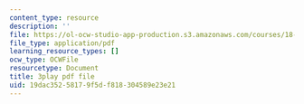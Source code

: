 ```yaml
---
content_type: resource
description: ''
file: https://ol-ocw-studio-app-production.s3.amazonaws.com/courses/18-03sc-differential-equations-fall-2011/19dac35258179f5df818304589e23e21_MCrDzhpu3-s.pdf
file_type: application/pdf
learning_resource_types: []
ocw_type: OCWFile
resourcetype: Document
title: 3play pdf file
uid: 19dac352-5817-9f5d-f818-304589e23e21
---
```


